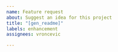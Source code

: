 ```yaml
---
name: Feature request
about: Suggest an idea for this project
title: "[gen_readme]"
labels: enhancement
assignees: vroncevic

---
```



